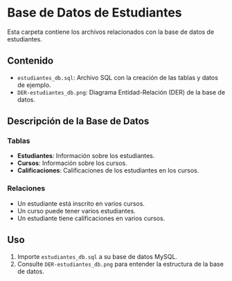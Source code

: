 # Base de Datos de Estudiantes

Esta carpeta contiene los archivos relacionados con la base de datos de estudiantes.

## Contenido

- `estudiantes_db.sql`: Archivo SQL con la creación de las tablas y datos de ejemplo.
- `DER-estudiantes_db.png`: Diagrama Entidad-Relación (DER) de la base de datos.

## Descripción de la Base de Datos

### Tablas

- **Estudiantes**: Información sobre los estudiantes.
- **Cursos**: Información sobre los cursos.
- **Calificaciones**: Calificaciones de los estudiantes en los cursos.

### Relaciones

- Un estudiante está inscrito en varios cursos.
- Un curso puede tener varios estudiantes.
- Un estudiante tiene calificaciones en varios cursos.

## Uso

1. Importe `estudiantes_db.sql` a su base de datos MySQL.
2. Consulte `DER-estudiantes_db.png` para entender la estructura de la base de datos.
